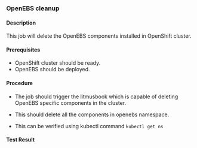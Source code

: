 ### OpenEBS cleanup

#### Description

This job will delete the OpenEBS components installed in OpenShift cluster.

#### Prerequisites

- OpenShift cluster should be ready.
- OpenEBS should be deployed.

#### Procedure

- The job should trigger the litmusbook which is capable of deleting OpenEBS specific components in the cluster.

- This should delete all the components in openebs namespace.

- This can be verified using kubectl command `kubectl get ns`

  

#### Test Result

